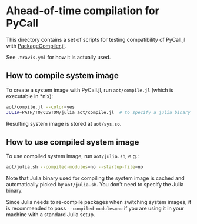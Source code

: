 # Ahead-of-time compilation for PyCall

This directory contains a set of scripts for testing compatibility of PyCall.jl
with [PackageCompiler.jl](https://github.com/JuliaLang/PackageCompiler.jl).

See `.travis.yml` for how it is actually used.

## How to compile system image

To create a system image with PyCall.jl, run `aot/compile.jl` (which
is executable in *nix):

```sh
aot/compile.jl --color=yes
JULIA=PATH/TO/CUSTOM/julia aot/compile.jl  # to specify a julia binary
```

Resulting system image is stored at `aot/sys.so`.

## How to use compiled system image

To use compiled system image, run `aot/julia.sh`, e.g.:

```sh
aot/julia.sh --compiled-modules=no --startup-file=no
```

Note that Julia binary used for compiling the system image is cached
and automatically picked by `aot/julia.sh`.  You don't need to specify
the Julia binary.

Since Julia needs to re-compile packages when switching system images,
it is recommended to pass `--compiled-modules=no` if you are using it
in your machine with a standard Julia setup.
